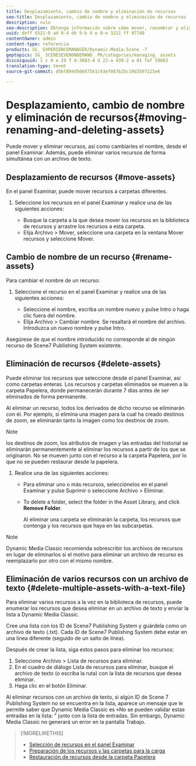 ```yaml
---
title: Desplazamiento, cambio de nombre y eliminación de recursos
seo-title: Desplazamiento, cambio de nombre y eliminación de recursos
description: nulo
seo-description: Obtenga información sobre cómo mover, renombrar y eliminar recursos.
uuid: deff 6521-0 ad 0-4 db 9-b 4 e 0-e 3211 ff 97740
contentOwner: admin
content-type: referencia
products: SG_ EXPERIENCEMANAGER/Dynamic-Media-Scene -7
geptopics: SG_ SCENESEVENONDEMAND_ PK/categories/managing_ assets
discoiquuid: 1 c 9 e 29 f 0-3083-4 d 22-a 439-2 a 01 faf 59683
translation-type: tm+mt
source-git-commit: d5bf894d56687561c93ef08762bc19d3597225e6

---
```



# Desplazamiento, cambio de nombre y eliminación de recursos{#moving-renaming-and-deleting-assets}

Puede mover y eliminar recursos, así como cambiarles el nombre, desde el panel Examinar. Además, puede eliminar varios recursos de forma simultánea con un archivo de texto.

## Desplazamiento de recursos {#move-assets}

En el panel Examinar, puede mover recursos a carpetas diferentes.

1. Seleccione los recursos en el panel Examinar y realice una de las siguientes acciones:

   * Busque la carpeta a la que desea mover los recursos en la biblioteca de recursos y arrastre los recursos a esta carpeta.
   * Elija Archivo &gt; Mover, seleccione una carpeta en la ventana Mover recursos y seleccione Mover.

## Cambio de nombre de un recurso {#rename-assets}

Para cambiar el nombre de un recurso:

1. Seleccione el recurso en el panel Examinar y realice una de las siguientes acciones:

   * Seleccione el nombre, escriba un nombre nuevo y pulse Intro o haga clic fuera del nombre.
   * Elija Archivo &gt; Cambiar nombre. Se resaltará el nombre del archivo. Introduzca un nuevo nombre y pulse Intro.

Asegúrese de que el nombre introducido no corresponde al de ningún recurso de Scene7 Publishing System existente.

## Eliminación de recursos {#delete-assets}

Puede eliminar los recursos que seleccione desde el panel Examinar, así como carpetas enteras. Los recursos y carpetas eliminados se mueven a la carpeta Papelera, donde permanecerán durante 7 días antes de ser eliminados de forma permanente.

Al eliminar un recurso, todos los derivados de dicho recurso se eliminarán con él. Por ejemplo, si elimina una imagen para la cual ha creado destinos de zoom, se eliminarán tanto la imagen como los destinos de zoom.

>[!NOTE]
>
>los destinos de zoom, los atributos de imagen y las entradas del historial se eliminarán permanentemente al eliminar los recursos a partir de los que se originaron. No se mueven junto con el recurso a la carpeta Papelera, por lo que no se pueden restaurar desde la papelera.

1. Realice una de las siguientes acciones:

   * Para eliminar uno o más recursos, selecciónelos en el panel Examinar y pulse Suprimir o seleccione Archivo &gt; Eliminar.
   * To delete a folder, select the folder in the Asset Library, and click **Remove Folder**.

      Al eliminar una carpeta se eliminarán la carpeta, los recursos que contenga y los recursos que haya en las subcarpetas.

>[!NOTE]
>
>Dynamic Media Classic recomienda sobrescribir los archivos de recursos en lugar de eliminarlos si el motivo para eliminar un archivo de recurso es reemplazarlo por otro con el mismo nombre.

## Eliminación de varios recursos con un archivo de texto {#delete-multiple-assets-with-a-text-file}

Para eliminar varios recursos a la vez en la biblioteca de recursos, puede enumerar los recursos que desea eliminar en un archivo de texto y enviar la lista a Dynamic Media Classic.

Cree una lista con los ID de Scene7 Publishing System y guárdela como un archivo de texto (.txt). Cada ID de Scene7 Publishing System debe estar en una línea diferente (seguido de un salto de línea).

Después de crear la lista, siga estos pasos para eliminar los recursos:

1. Seleccione Archivo &gt; Lista de recursos para eliminar.
1. En el cuadro de diálogo Lista de recursos para eliminar, busque el archivo de texto (o escriba la ruta) con la lista de recursos que desea eliminar.
1. Haga clic en el botón Eliminar.

Al eliminar recursos con un archivo de texto, si algún ID de Scene 7 Publishing System no se encuentra en la lista, aparece un mensaje que le permite saber que Dynamic Media Classic es «No se pueden validar estas entradas en la lista: " junto con la lista de entradas. Sin embargo, Dynamic Media Classic no generará un error en la pantalla Trabajo.

>[!MORELIKETHIS]
>
>* [Selección de recursos en el panel Examinar](selecting-assets-browse-panel.md#selecting_assets_in_the_browse_panel)
>* [Preparación de los recursos y las carpetas para la carga](uploading-files.md#preparing_your_assets_and_folders_for_uploading)
>* [Restauración de recursos desde la carpeta Papelera](trash-folder.md#restoring_assets_from_the_trash_folder)

